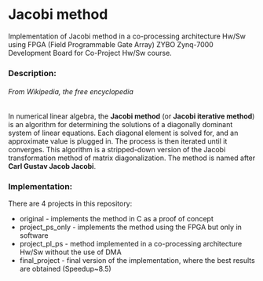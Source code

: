 # Jacobi method
Implementation of Jacobi method in a co-processing architecture Hw/Sw using FPGA (Field Programmable Gate Array) ZYBO Zynq-7000 Development Board for Co-Project Hw/Sw course.

### Description:
###### From Wikipedia, the free encyclopedia

In numerical linear algebra, the **Jacobi method** (or **Jacobi iterative method**) is an algorithm for determining the solutions of a diagonally dominant system of linear equations. Each diagonal element is solved for, and an approximate value is plugged in. The process is then iterated until it converges. This algorithm is a stripped-down version of the Jacobi transformation method of matrix diagonalization. The method is named after **Carl Gustav Jacob Jacobi**.

### Implementation:
There are 4 projects in this repository:
- original - implements the method in C as a proof of concept
- project_ps_only - implements the method using the FPGA but only in software
- project_pl_ps - method  implemented in a co-processing architecture Hw/Sw without the use of DMA
- final_project - final version of the implementation, where the best results are obtained (Speedup~8.5)
